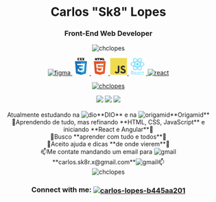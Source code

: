 <h1 align="center">Carlos "Sk8" Lopes</h1>
<h3 align="center">Front-End Web Developer</h3> 
<p align="center"> <img src="https://komarev.com/ghpvc/?username=chclopes&label=Profile%20views&color=0e75b6&style=flat" alt="chclopes" /></p>

<p align="center">  <a href="https://www.figma.com/" target="_blank" rel="noreferrer"> <img src="https://www.vectorlogo.zone/logos/figma/figma-icon.svg" alt="figma" width="40" height="40"/> </a> <a href="https://www.w3schools.com/css/" target="_blank" rel="noreferrer"> <img src="https://raw.githubusercontent.com/devicons/devicon/master/icons/css3/css3-original-wordmark.svg" alt="css3" width="40" height="40"/> </a> <a href="https://www.w3.org/html/" target="_blank" rel="noreferrer"> <img src="https://raw.githubusercontent.com/devicons/devicon/master/icons/html5/html5-original-wordmark.svg" alt="html5" width="40" height="40"/> </a> <a href="https://developer.mozilla.org/en-US/docs/Web/JavaScript" target="_blank" rel="noreferrer"> <img src="https://raw.githubusercontent.com/devicons/devicon/master/icons/javascript/javascript-original.svg" alt="javascript" width="40" height="40"/> </a> <a href="https://reactjs.org/" target="_blank" rel="noreferrer"> <img src="https://raw.githubusercontent.com/devicons/devicon/master/icons/react/react-original-wordmark.svg" alt="react" width="40" height="40"/>  <img src="https://www.vectorlogo.zone/logos/angular/angular-icon.svg" alt="react" width="40" height="40"/></a> </p>
<p align="center"> <a href="https://github.com/ryo-ma/github-profile-trophy"><img src="https://github-profile-trophy.vercel.app/?username=chclopes&theme=merko" alt="chclopes" /></a> </p>

<div align="center">
  <img width="33%" src="https://github-readme-stats.vercel.app/api/top-langs/?username=CHCLopes&show_icons=true&theme=merko&locale=pt-br&layout=compact"/>
  
  <img width="40%" src="https://github-readme-stats.vercel.app/api?username=CHCLopes&show_icons=true&theme=merko&hide_title=true&locale=pt-br"/>

  <img width="40%" src="https://github-readme-stats.vercel.app/api/wakatime?username=@CHCLopes&show_icons=true&theme=merko&hide_title=true&locale=pt-br"/>  
</div><br>

<div align="center">
Atualmente estudando na <img src="https://hermes.digitalinnovation.one/assets/diome/logo.svg" alt="dio" height="20" width="20" />**DIO** e na <img src="http://www.w3.org/2000/svg" alt="origamid" height="20" width="20" />**Origamid**<br>🌱Aprendendo de tudo, mas refinando **HTML, CSS, JavaScript** e iniciando **React e Angular**🌱<br>👯Busco **aprender com tudo e todos**👯<br>🤝Aceito ajuda e dicas **de onde vierem**🤝<br>📫Me contate mandando um email para <img src="https://www.vectorlogo.zone/logos/gmail/gmail-icon.svg" alt="gmail" height="20" width="20" /> **carlos.sk8r.x@gmail.com**<img src="https://www.vectorlogo.zone/logos/gmail/gmail-icon.svg" alt="gmail" height="20" width="20" />📫
</div>

<div align="center"><img  src="https://github-readme-streak-stats.herokuapp.com/?user=chclopes&theme=merko" alt="chclopes" /></div>
<div>
 <h3 align="center">Connect with me:
 <a href="https://linkedin.com/in/carlos-lopes-b445aa201" target="blank"><img align="center" src="https://raw.githubusercontent.com/rahuldkjain/github-profile-readme-generator/master/src/images/icons/Social/linked-in-alt.svg" alt="carlos-lopes-b445aa201" height="30" width="40" /></a></h3>
</div>
